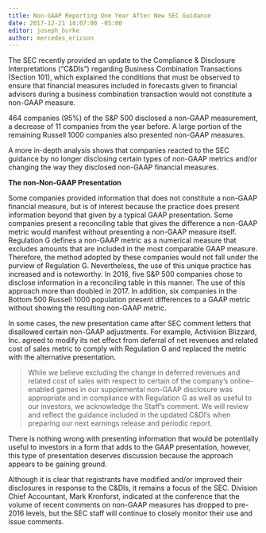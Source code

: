 ```yaml
---
title: Non-GAAP Reporting One Year After New SEC Guidance
date: 2017-12-21 18:07:00 -05:00
editor: joseph_burke
author: mercedes_ericson
---
```


The SEC recently provided an update to the Compliance & Disclosure Interpretations (“C&DIs”) regarding Business Combination Transactions (Section 101), which explained the conditions that must be observed to ensure that financial measures included in forecasts given to financial advisors during a business combination transaction would not constitute a non-GAAP measure.

464 companies (95%) of the S&P 500 disclosed a non-GAAP measurement, a decrease of 11 companies from the year before. A large portion of the remaining Russell 1000 companies also presented non-GAAP measures.

A more in-depth analysis shows that companies reacted to the SEC guidance by no longer disclosing certain types of non-GAAP metrics and/or changing the way they disclosed non-GAAP financial measures.

**The non-Non-GAAP Presentation**

Some companies provided information that does not constitute a non-GAAP financial measure, but is of interest because the practice does present information beyond that given by a typical GAAP presentation. Some companies present a reconciling table that gives the difference a non-GAAP metric would manifest without presenting a non-GAAP measure itself. Regulation G defines a non-GAAP metric as a numerical measure that excludes amounts that are included in the most comparable GAAP measure. Therefore, the method adopted by these companies would not fall under the purview of Regulation G. Nevertheless, the use of this unique practice has increased and is noteworthy. In 2016, five S&P 500 companies chose to disclose information in a reconciling table in this manner. The use of this approach more than doubled in 2017. In addition, six companies in the Bottom 500 Russell 1000 population present differences to a GAAP metric without showing the resulting non-GAAP metric.

In some cases, the new presentation came after SEC comment letters that disallowed certain non-GAAP adjustments. For example, Activision Blizzard, Inc. agreed to modify its net effect from deferral of net revenues and related cost of sales metric to comply with Regulation G and replaced the metric with the alternative presentation.

> While we believe excluding the change in deferred revenues and related cost of sales with respect to certain of the company’s online-enabled games in our supplemental non-GAAP disclosure was appropriate and in compliance with Regulation G as well as useful to our investors, we acknowledge the Staff’s comment.  We will review and reflect the guidance included in the updated C&DI’s when preparing our next earnings release and periodic report.

There is nothing wrong with presenting information that would be potentially useful to investors in a form that adds to the GAAP presentation, however, this type of presentation deserves discussion because the approach appears to be gaining ground.

Although it is clear that registrants have modified and/or improved their disclosures in response to the C&DIs, it remains a focus of the SEC. Division Chief Accountant, Mark Kronforst, indicated at the conference that the volume of recent comments on non-GAAP measures has dropped to pre-2016 levels, but the SEC staff will continue to closely monitor their use and issue comments.